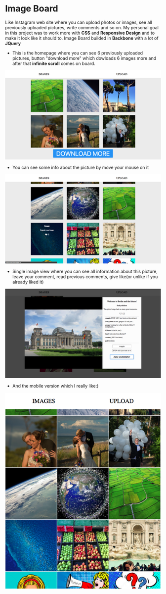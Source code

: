 Image Board
=========================

Like Instagram web site where you can upload photos or images, see all previously uploaded pictures, write comments and so on. My personal goal in this project was to work more with **CSS** and **Responsive Design** and to make it look like it should to. Image Board builded in **Backbone** with a lot of **JQuery**

* This is the homepage where you can see 6 previously uploaded pictures, button "download more" which dowloads 6 images more and after that **infinite scroll** comes on board.

![homepage](https://github.com/SugakWlad/image_board/blob/master/screenshots/main_screen.png)

* You can see some info about the picture by move your mouse on it 

![signature](https://github.com/SugakWlad/image_board/blob/master/screenshots/foto_info_hover.png)

* Single image view where you can see all information about this picture, leave your comment, read previous comments, give like(or unlike if you already liked it)

![other signers](https://github.com/SugakWlad/image_board/blob/master/screenshots/single_picture.png)

* And the mobile version which I really like:)

![other signers](https://github.com/SugakWlad/image_board/blob/master/screenshots/mobile_version.png)